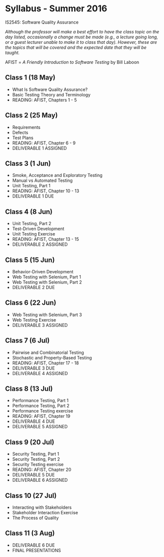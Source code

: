 # Syllabus - Summer 2016
IS2545: Software Quality Assurance

_Although the professor will make a best effort to have the class topic on the day listed, occasionally a change must be made (e.g., a lecture going long, or a guest lecturer unable to make it to class that day).  However, these are the topics that will be covered and the expected date that they will be taught._

AFIST = _A Friendly Introduction to Software Testing_ by Bill Laboon

## Class 1 (18 May)
  * What Is Software Quality Assurance?
  * Basic Testing Theory and Terminology
  * READING: AFIST, Chapters 1 - 5
  
## Class 2 (25 May)
  * Requirements
  * Defects
  * Test Plans
  * READING: AFIST, Chapter 6 - 9
  * DELIVERABLE 1 ASSIGNED
  
## Class 3 (1 Jun)
  * Smoke, Acceptance and Exploratory Testing 
  * Manual vs Automated Testing
  * Unit Testing, Part 1
  * READING: AFIST, Chapter 10 - 13
  * DELIVERABLE 1 DUE

## Class 4 (8 Jun)
  * Unit Testing, Part 2
  * Test-Driven Development
  * Unit Testing Exercise
  * READING: AFIST, Chapter 13 - 15
  * DELIVERABLE 2 ASSIGNED

## Class 5 (15 Jun)
  * Behavior-Driven Development
  * Web Testing with Selenium, Part 1
  * Web Testing with Selenium, Part 2
  * DELIVERABLE 2 DUE
    
## Class 6 (22 Jun)
  * Web Testing with Selenium, Part 3
  * Web Testing Exercise
  * DELIVERABLE 3 ASSIGNED  
  
## Class 7 (6 Jul)
  * Pairwise and Combinatorial Testing
  * Stochastic and Property-Based Testing
  * READING: AFIST, Chapter 17 - 18
  * DELIVERABLE 3 DUE
  * DELIVERABLE 4 ASSIGNED
  
## Class 8 (13 Jul)
  * Performance Testing, Part 1
  * Performance Testing, Part 2
  * Performance Testing exercise
  * READING: AFIST, Chapter 19
  * DELIVERABLE 4 DUE
  * DELIVERABLE 5 ASSIGNED

## Class 9 (20 Jul)
  * Security Testing, Part 1
  * Security Testing, Part 2
  * Security Testing exercise
  * READING: AFIST, Chapter 20
  * DELIVERABLE 5 DUE
  * DELIVERABLE 6 ASSIGNED
  
## Class 10 (27 Jul)
  * Interacting with Stakeholders
  * Stakeholder Interaction Exercise
  * The Process of Quality
  
## Class 11 (3 Aug)
  * DELIVERABLE 6 DUE
  * FINAL PRESENTATIONS



